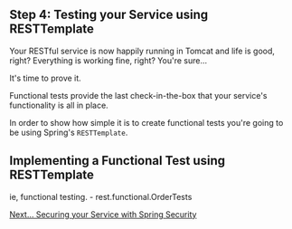 ## Step 4: Testing your Service using RESTTemplate

Your RESTful service is now happily running in Tomcat and life is good, right? Everything is working fine, right? You're sure…

It's time to prove it.

Functional tests provide the last check-in-the-box that your service's functionality is all in place.

In order to show how simple it is to create functional tests you're going to be using Spring's `RESTTemplate`.

## Implementing a Functional Test using RESTTemplate




ie, functional testing. - rest.functional.OrderTests

[Next… Securing your Service with Spring Security](../5/)
